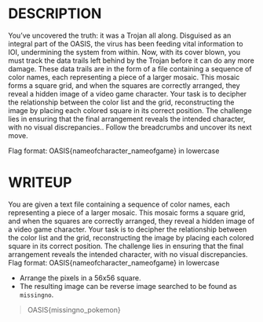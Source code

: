 # DESCRIPTION 
You’ve uncovered the truth: it was a Trojan all along. Disguised as an integral part of the OASIS, the virus has been feeding vital information to IOI, undermining the system from within. Now, with its cover blown, you must track the data trails left behind by the Trojan before it can do any more damage. These data trails are in the form of a file containing a sequence of color names, each representing a piece of a larger mosaic. This mosaic forms a square grid, and when the squares are correctly arranged, they reveal a hidden image of a video game character. Your task is to decipher the relationship between the color list and the grid, reconstructing the image by placing each colored square in its correct position. The challenge lies in ensuring that the final arrangement reveals the intended character, with no visual discrepancies.. Follow the breadcrumbs and uncover its next move.


Flag format: OASIS{nameofcharacter_nameofgame} in lowercase
# WRITEUP

You are given a text file containing a sequence of color names, each representing a piece of a larger mosaic. This mosaic forms a square grid, and when the squares are correctly arranged, they reveal a hidden image of a video game character. Your task is to decipher the relationship between the color list and the grid, reconstructing the image by placing each colored square in its correct position. The challenge lies in ensuring that the final arrangement reveals the intended character, with no visual discrepancies. Flag format: OASIS{nameofcharacter_nameofgame} in lowercase

- Arrange the pixels in a 56x56 square.
- The resulting image can be reverse image searched to be found as `missingno`.

>OASIS{missingno_pokemon}
